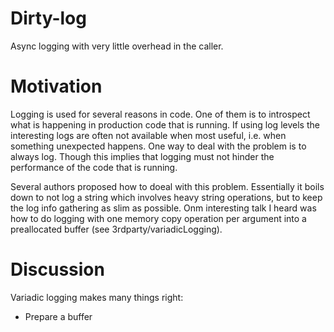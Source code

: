 # Dirty-log
Async logging with very little overhead in the caller.

# Motivation
Logging is used for several reasons in code. One of them is to introspect what is happening in production code that is running. If using log levels the interesting logs are often not available when most useful, i.e. when something unexpected happens. One way to deal with the problem is to always log. Though this implies that logging must not hinder the performance of the code that is running. 

Several authors proposed how to doeal with this problem. Essentially it boils down to not log a string which involves heavy string operations, but to keep the log info gathering as slim as possible. Onm interesting talk I heard was how to do logging with one memory copy operation per argument into a preallocated buffer (see 3rdparty/variadicLogging). 

# Discussion

Variadic logging makes many things right:

 * Prepare a buffer 





